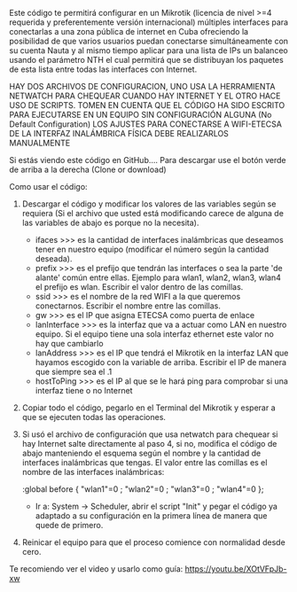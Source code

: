 Este código te permitirá configurar en un Mikrotik (licencia de nivel >=4 requerida y preferentemente versión internacional) múltiples interfaces para conectarlas a una zona pública de internet en Cuba ofreciendo la posibilidad de que varios usuarios puedan conectarse simultáneamente con su cuenta Nauta y al mismo tiempo aplicar para una lista de IPs un balanceo usando el parámetro NTH el cual permitirá que se distribuyan los paquetes de esta lista entre todas las interfaces con Internet.

HAY DOS ARCHIVOS DE CONFIGURACION, UNO USA LA HERRAMIENTA NETWATCH PARA CHEQUEAR CUANDO HAY INTERNET Y EL OTRO HACE USO DE SCRIPTS.
TOMEN EN CUENTA QUE EL CÓDIGO HA SIDO ESCRITO PARA EJECUTARSE EN UN EQUIPO SIN CONFIGURACIÓN ALGUNA (No Default Configuration)
LOS AJUSTES PARA CONECTARSE A WIFI-ETECSA DE LA INTERFAZ INALÁMBRICA FÍSICA DEBE REALIZARLOS MANUALMENTE

Si estás viendo este código en GitHub.... Para descargar use el botón verde de arriba a la derecha (Clone or download)

Como usar el código:
1. Descargar el código y modificar los valores de las variables según se requiera (Si el archivo que usted está modificando carece de alguna de las variables de abajo es porque no la necesita).
    - ifaces >>> es la cantidad de interfaces inalámbricas que deseamos tener en nuestro equipo (modificar el número según la cantidad deseada).
    - prefix >>> es el prefijo que tendrán las interfaces o sea la parte 'de alante' común entre ellas. Ejemplo para wlan1, wlan2, wlan3, wlan4 el prefijo es wlan. Escribir el valor dentro de las comillas.
    - ssid >>> es el nombre de la red WIFI a la que queremos conectarnos. Escribir el nombre entre las comillas.
    - gw >>> es el IP que asigna ETECSA como puerta de enlace
    - lanInterface >>> es la interfaz que va a actuar como LAN en nuestro equipo. Si el equipo tiene una sola interfaz ethernet este valor no hay que cambiarlo
    - lanAddress >>> es el IP que tendrá el Mikrotik en la interfaz LAN que hayamos escogido con la variable de arriba. Escribir el IP de manera que siempre sea el .1
    - hostToPing >>> es el IP al que se le hará ping para comprobar si una interfaz tiene o no Internet

2. Copiar todo el código, pegarlo en el Terminal del Mikrotik y esperar a que se ejecuten todas las operaciones.
3. Si usó el archivo de configuración que usa netwatch para chequear si hay Internet salte directamente al paso 4, si no, modifica el código de abajo manteniendo el esquema según el nombre y la cantidad de interfaces inalámbricas que tengas. El valor entre las comillas es el nombre de las interfaces inalámbricas:

    :global before { "wlan1"=0 ; "wlan2"=0 ; "wlan3"=0 ; "wlan4"=0 };
    - Ir a: System -> Scheduler, abrir el script "Init" y pegar el código ya adaptado a su configuración en la primera línea de manera que quede de primero.
    
4. Reinicar el equipo para que el proceso comience con normalidad desde cero.

Te recomiendo ver el video y usarlo como guía: https://youtu.be/XOtVFpJb-xw
